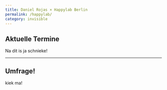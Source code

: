 ```yaml
---
title: Daniel Rojas × Happylab Berlin
permalink: /happylab/
category: invisible
---
```

<h2>Aktuelle Termine</h2>
Na dit is ja schnieke!

<hr>

<h2>Umfrage!</h2>
kiek ma!
